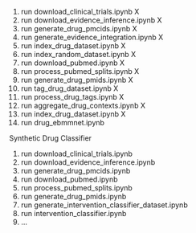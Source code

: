1. run download_clinical_trials.ipynb X
2. run download_evidence_inference.ipynb X
3. run generate_drug_pmcids.ipynb X
4. run generate_evidence_integration.ipynb X
5. run index_drug_dataset.ipynb X
6. run index_random_dataset.ipynb X
7. run download_pubmed.ipynb X
8. run process_pubmed_splits.ipynb X
9. run generate_drug_pmids.ipynb X
10. run tag_drug_dataset.ipynb X
11. run process_drug_tags.ipynb X
12. run aggregate_drug_contexts.ipynb X
13. run index_drug_dataset.ipynb X
14. run drug_ebmmnet.ipynb

Synthetic Drug Classifier
1. run download_clinical_trials.ipynb 
2. run download_evidence_inference.ipynb 
3. run generate_drug_pmcids.ipynb 
4. run download_pubmed.ipynb 
5. run process_pubmed_splits.ipynb 
6. run generate_drug_pmids.ipynb
7. run generate_intervention_classifier_dataset.ipynb
8. run intervention_classifier.ipynb
9. ... 
